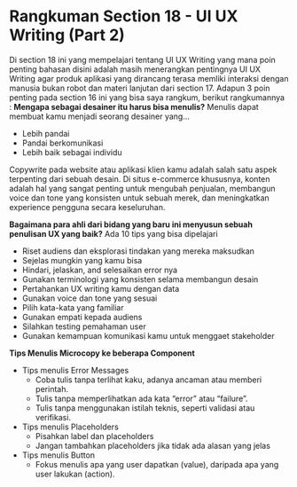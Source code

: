 # Rangkuman Section 18 - UI UX Writing (Part 2)
Di section 18 ini yang mempelajari tentang UI UX Writing yang mana poin penting bahasan disini adalah masih menerangkan pentingnya UI UX Writing agar produk aplikasi yang dirancang terasa memliki interaksi dengan manusia bukan robot dan materi lanjutan dari section 17. Adapun 3 poin penting pada section 16 ini yang bisa saya rangkum, berikut rangkumannya :
**Mengapa sebagai desainer itu harus bisa menulis?**
Menulis dapat membuat kamu menjadi seorang desainer yang…
  - Lebih pandai
  - Pandai berkomunikasi
  - Lebih baik sebagai individu

Copywrite pada website atau aplikasi klien kamu adalah salah satu aspek terpenting dari sebuah desain.
Di situs e-commerce khususnya, konten adalah hal yang sangat penting untuk mengubah penjualan, membangun voice dan tone yang konsisten untuk sebuah merek, dan meningkatkan experience pengguna secara keseluruhan. 

**Bagaimana para ahli dari bidang yang baru ini menyusun sebuah penulisan UX yang baik?**
Ada 10 tips yang bisa dipelajari
  - Riset audiens dan eksplorasi tindakan yang mereka maksudkan
  - Sejelas mungkin yang kamu bisa
  - Hindari, jelaskan, and selesaikan error nya
  - Gunakan terminologi yang konsisten selama membangun desain
  - Pertahankan UX writing kamu dengan data
  - Gunakan voice dan tone yang sesuai
  - Pilih kata-kata yang familiar
  - Gunakan empati kepada audiens
  - Silahkan testing pemahaman user
  - Gunakan kemampuan komunikasi kamu untuk menggaet stakeholder

**Tips Menulis Microcopy ke beberapa Component**
* Tips menulis Error Messages
    - Coba tulis tanpa terlihat kaku, adanya ancaman atau memberi perintah.
    - Tulis tanpa memperlihatkan ada kata “error” atau “failure”.
    - Tulis tanpa menggunakan istilah teknis, seperti validasi atau verifikasi.
* Tips menulis Placeholders
    - Pisahkan label dan placeholders
    - Jangan tambahkan placeholders jika tidak ada alasan yang jelas
* Tips menulis Button
    - Fokus menulis apa yang user dapatkan (value), daripada apa yang user lakukan (action).

